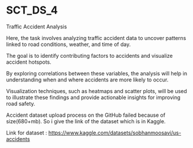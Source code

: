 # SCT_DS_4
Traffic Accident Analysis

Here, the task involves analyzing traffic accident data to uncover patterns linked to road conditions, weather, and time of day. 

The goal is to identify contributing factors to accidents and visualize accident hotspots. 

By exploring correlations between these variables, the analysis will help in understanding when and where accidents are more likely to occur. 

Visualization techniques, such as heatmaps and scatter plots, will be used to illustrate these findings and provide actionable insights for improving road safety.

Accident dataset upload process on the GitHub failed because of size(680+mb). So i give the link of the dataset which is in Kaggle.

Link for dataset : https://www.kaggle.com/datasets/sobhanmoosavi/us-accidents
